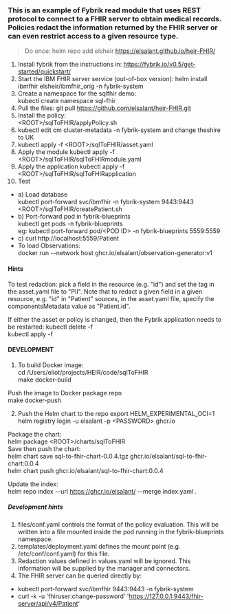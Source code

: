 ### This is an example of Fybrik read module that uses REST protocol to connect to a FHIR server to obtain medical records.  Policies redact the information returned by the FHIR server or can even restrict access to a given resource type.


> Do once:
helm repo add elsheir https://elsalant.github.io/heir-FHIR/

1. Install fybrik from the instructions in: https://fybrik.io/v0.5/get-started/quickstart/
2. Start the IBM FHIR server service (out-of-box version):
helm install ibmfhir elsheir/ibmfhir_orig -n fybrik-system
3. Create a namespace for the sqlfhir demo:  
kubectl create namespace sql-fhir
3. Pull the files:
git pull https://github.com/elsalant/heir-FHIR.git
4. Install the policy:  
\<ROOT>/sqlToFHIR/applyPolicy.sh
5. kubectl edit cm cluster-metadata -n fybrik-system
and change theshire to UK
6. kubectl apply -f \<ROOT>/sqlToFHIR/asset.yaml
7. Apply the module
kubectl apply -f \<ROOT>/sqlToFHIR/sqlToFHIRmodule.yaml  
8. Apply the application
kubectl apply -f \<ROOT>/sqlToFHIR/sqlToFHIRapplication
9. Test
- a) Load database  
kubectl port-forward svc/ibmfhir -n fybrik-system 9443:9443  
\<ROOT>/sqlToFHIR/createPatient.sh
- b) Port-forward pod in fybrik-blueprints  
 kubectl get pods -n fybrik-blueprints  
eg: kubectl port-forward pod/\<POD ID> -n fybrik-blueprints 5559:5559
- c) curl http://localhost:5559/Patient
- To load Observations:  
  docker run --network host ghcr.io/elsalant/observation-generator:v1

#### Hints
To test redaction: pick a field in the resource (e.g. "id") and set the tag in the asset.yaml file to "PII".
Note that to redact a given field in a given resource, e.g. "id" in "Patient" sources, in the asset.yaml file, specify the componentsMetadata value as "Patient.id".

If either the asset or policy is changed, then the Fybrik application needs to be restarted:
kubectl delete -f <name of FybrikApplication file>  
kubectl apply -f <name of FybrikApplication file>
 
#### DEVELOPMENT

1. To build Docker image:  
cd /Users/eliot/projects/HEIR/code/sqlToFHIR  
make docker-build  

Push the image to Docker package repo  
make docker-push

2. Push the Helm chart to the repo
export HELM_EXPERIMENTAL_OCI=1  
helm registry login -u elsalant -p \<PASSWORD> ghcr.io

Package the chart:  
helm package \<ROOT>/charts/sqlToFHIR  
Save then push the chart:  
helm chart save sql-to-fhir-chart-0.0.4.tgz ghcr.io/elsalant/sql-to-fhir-chart:0.0.4  
helm chart push ghcr.io/elsalant/sql-to-fhir-chart:0.0.4  

Update the index:  
helm repo index --url https://ghcr.io/elsalant/ --merge index.yaml .

##### Development hints
1. files/conf.yaml controls the format of the policy evaluation.  This will be written into a file mounted inside the pod running in the fybrik-blueprints namespace.
2. templates/deployment.yaml defines the mount point (e.g. /etc/conf/conf.yaml) for this file.
3. Redaction values defined in values.yaml will be ignored.  This information will be supplied by the manager and connectors.
4. The FHIR server can be queried directly by:
 - kubectl port-forward svc/ibmfhir 9443:9443 -n fybrik-system  
 - curl -k -u 'fhiruser:change-password' 'https://127.0.0.1:9443/fhir-server/api/v4/Patient'
